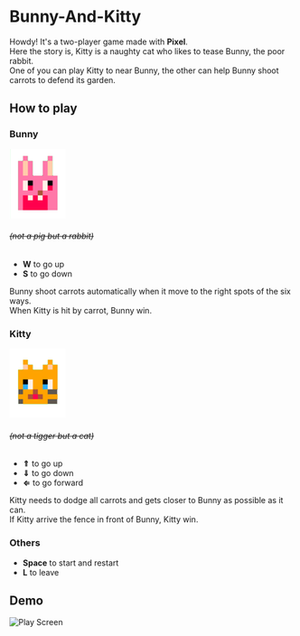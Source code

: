 # Bunny-And-Kitty
Howdy! It's a two-player game made with **Pixel**.  
Here the story is, Kitty is a naughty cat who likes to tease Bunny, the poor rabbit.  
One of you can play Kitty to near Bunny, the other can help Bunny shoot carrots to defend its garden.
## How to play  
### Bunny
![Bunny](https://github.com/Pinkowo/Bunny-And-Kitty/blob/master/pics/Bunny.png)
###### *~~(not a pig but a rabbit)~~*
* **W** to go up
* **S** to go down 

Bunny shoot carrots automatically when it move to the right spots of the six ways.  
When Kitty is hit by carrot, Bunny win.  

### Kitty
![Kitty](https://github.com/Pinkowo/Bunny-And-Kitty/blob/master/pics/Kitty.png)
###### *~~(not a tigger but a cat)~~*
* **⇑** to go up
* **⇓** to go down
* **⇐** to go forward  

Kitty needs to dodge all carrots and gets closer to Bunny as possible as it can.  
If Kitty arrive the fence in front of Bunny, Kitty win.  
### Others
* **Space** to start and restart
* **L** to leave  
## Demo
![Play Screen](https://github.com/Pinkowo/Bunny-And-Kitty/blob/master/pics/play.gif)
